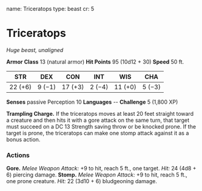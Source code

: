 name: Triceratops
type: beast
cr: 5

# Triceratops
_Huge beast, unaligned_

**Armor Class** 13 (natural armor)
**Hit Points** 95 (10d12 + 30)
**Speed** 50 ft.

| STR     | DEX     | CON     | INT     | WIS     | CHA     |
|---------|---------|---------|---------|---------|---------|
| 22 (+6) | 9 (−1)  | 17 (+3) | 2 (−4)  | 11 (+0) | 5 (−3) |

**Senses** passive Perception 10
**Languages** --
**Challenge** 5 (1,800 XP)

**Trampling Charge.** If the triceratops moves at least 20 feet straight toward a creature and then hits it with a gore attack on the same turn, that target must succeed on a DC 13 Strength saving throw or be knocked prone. If the target is prone, the triceratops can make one stomp attack against it as a bonus action.

### Actions
**Gore.** _Melee Weapon Attack:_ +9 to hit, reach 5 ft., one target. _Hit:_ 24 (4d8 + 6) piercing damage.
**Stomp.** _Melee Weapon Attack:_ +9 to hit, reach 5 ft., one prone creature. _Hit:_ 22 (3d10 + 6) bludgeoning damage.
